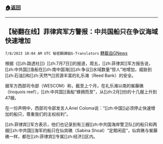 ###  [:house:返回](README.md)
---


## 【秘翻在线】菲律宾军方警报：中共国船只在争议海域快速增加
`7/8/2023 10:04 AM UTC 秘密翻譯組G-Translators` [轉載自GNews](https://gnews.org/articles/1446091)

根据《[[zh:路透社]]》[[zh:7月7日]]的报道，周五，[[zh:菲律宾]]军方报告说，[[zh:中共国]]渔船在[[zh:南中国海]][[zh:争议]]水域数量“惊人”地增加，威胁到[[zh:石油]]和[[zh:天然气]]资源丰富的礼乐滩（Reed Bank）的安全。

据军方西部司令部（WESCOM）称，截至上个月，在礼乐滩以南的鲎藤礁（Iroquois reef），[[zh:中共国]]渔船“蜂拥而至”，从[[zh:2月]]份的十几艘上升到47艘。

在一份声明中，西部司令部发言人Ariel Coloma说：“[[zh:中国]]必须停止快速增加的船只，尊重我们的主权权利”。

[[zh:菲律宾]]军方表示，他们也记录到有三艘[[zh:中共国海岸警卫队]]的船只和两艘[[zh:中共国]]海军的船只在仙宾礁（Sabina Shoal）“定期闲逛“，仙宾礁与鲎藤礁一样，都在[[zh:菲律宾]]专属[[zh:经济]]区内。
